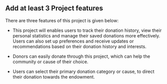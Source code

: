 ## Add at least 3 Project features

There are three features of this project is given below:

 * This project will enables users to track their donation history, view their personal statistics and manage their saved donations more effectively.
 Users can also set up preferences and receive updates or recommendations based on their donation history and interests.

 * Donors can easily donate through this project, which can help the community or cause of their choice.

 *  Users can select their primary donation category or cause, to direct their donation towards    the  endowment. 
